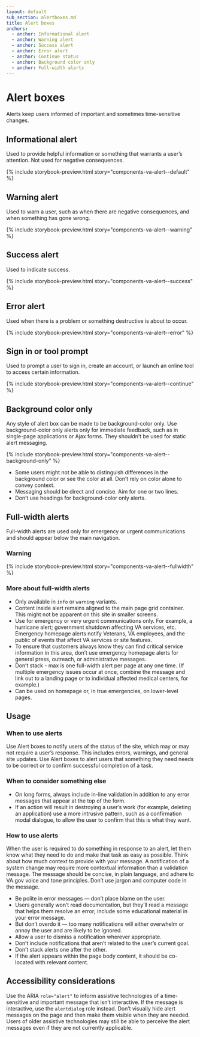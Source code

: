 ```yaml
---
layout: default
sub_section: alertboxes.md
title: Alert boxes
anchors:
  - anchor: Informational alert
  - anchor: Warning alert
  - anchor: Success alert
  - anchor: Error alert
  - anchor: Continue status
  - anchor: Background color only
  - anchor: Full-width alerts
---
```


# Alert boxes

<div class="va-introtext" markdown="1">
Alerts keep users informed of important and sometimes time-sensitive changes.
</div>

## Informational alert

Used to provide helpful information or something that warrants a user’s attention. Not used for negative consequences.

{% include storybook-preview.html story="components-va-alert--default" %}


## Warning alert

Used to warn a user, such as when there are negative consequences, and when something has gone wrong.

{% include storybook-preview.html story="components-va-alert--warning" %}

## Success alert

Used to indicate success.

{% include storybook-preview.html story="components-va-alert--success" %}

## Error alert

Used when there is a problem or something destructive is about to occur.

{% include storybook-preview.html story="components-va-alert--error" %}

## Sign in or tool prompt

Used to prompt a user to sign in, create an account, or launch an online tool to access certain information.

{% include storybook-preview.html story="components-va-alert--continue" %}

## Background color only

Any style of alert box can be made to be background-color only. Use background-color only alerts only for immediate feedback, such as in single-page applications or Ajax forms. They shouldn’t be used for static alert messaging.

{% include storybook-preview.html story="components-va-alert--background-only" %}

- Some users might not be able to distinguish differences in the background color or see the color at all. Don’t rely on color alone to convey context.
- Messaging should be direct and concise. Aim for one or two lines.
- Don’t use headings for background-color only alerts.

## Full-width alerts

Full-width alerts are used only for emergency or urgent communications and should appear below the main navigation. 

### Warning

{% include storybook-preview.html story="components-va-alert--fullwidth" %}

### More about full-width alerts
- Only available in `info` or `warning` variants.
- Content inside alert remains aligned to the main page grid container. This might not be apparent on this site in smaller screens.
- Use for emergency or very urgent communications only. For example, a hurricane alert; government shutdown affecting VA services, etc. Emergency homepage alerts notify Veterans, VA employees, and the public of events that affect VA services or site features.
- To ensure that customers always know they can find critical service information in this area, don’t use emergency homepage alerts for general press, outreach, or administrative messages.
- Don’t stack - max is one full-width alert per page at any one time. (If multiple emergency issues occur at once, combine the message and link out to a landing page or to individual affected medical centers, for example.)
- Can be used on homepage or, in true emergencies, on lower-level pages.

## Usage

### When to use alerts

Use Alert boxes to notify users of the status of the site, which may or may not require a user’s response. This includes errors, warnings, and general site updates. Use Alert boxes to alert users  that something they need needs to be correct or to confirm successful completion of a task.

### When to consider something else

* On long forms, always include in-line validation in addition to any error messages that appear at the top of the form.
* If an action will result in destroying a user’s work (for example, deleting an application) use a more intrusive pattern, such as a confirmation modal dialogue, to allow the user to confirm that this is what they want.

### How to use alerts

When the user is required to do something in response to an alert, let them know what they need to do and make that task as easy as possible. Think about how much context to provide with your message. A notification of a system change may require more contextual information than a validation message. The message should be concise, in plain language, and adhere to VA.gov voice and tone principles. Don’t use jargon and computer code in the message.

* Be polite in error messages — don’t place blame on the user.
* Users generally won’t read documentation, but they’ll  read a message that helps them resolve an error; include some educational material in your error message.
* But don’t overdo it — too many notifications will either overwhelm or annoy the user and are likely to be ignored.
* Allow a user to dismiss a notification wherever appropriate.
* Don’t include notifications that aren’t related to the user’s current goal.
* Don’t stack alerts one after the other.
* If the alert appears within the page body content, it should be co-located with relevant content.

## Accessibility considerations

Use the ARIA `role="alert"` to inform assistive technologies of a time-sensitive and important message that isn’t interactive. If the message is interactive, use the `alertdialog` role instead.
Don’t visually hide alert messages on the page and then make them visible when they are needed. Users of older assistive technologies may still be able to perceive the alert messages even if they are not currently applicable.



